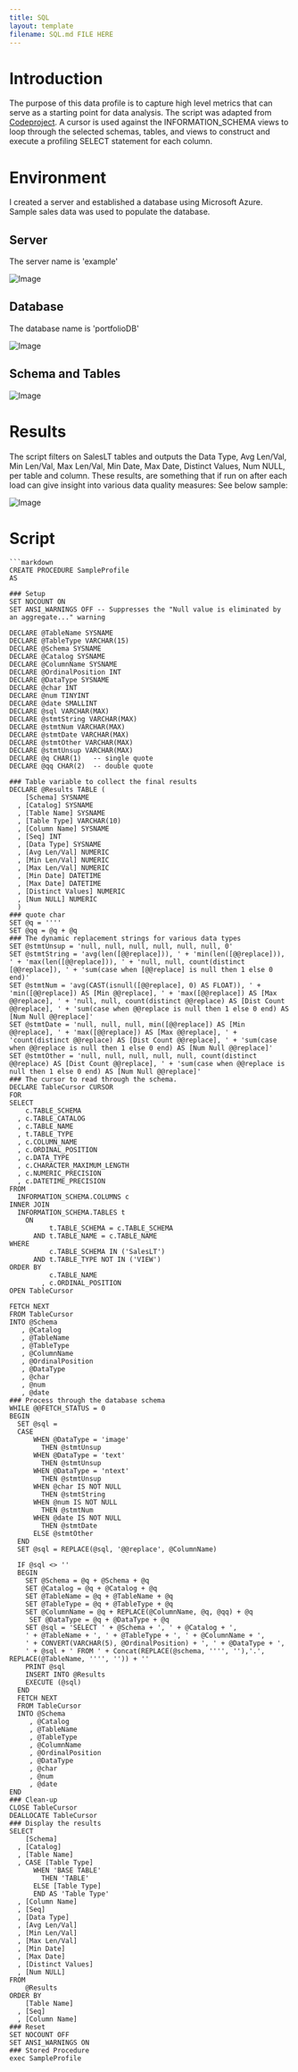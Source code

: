 ```yaml
---
title: SQL
layout: template
filename: SQL.md FILE HERE
--- 
```


# Introduction
The purpose of this data profile is to capture high level metrics that can serve as a starting point for data analysis. The script was adapted from [Codeproject](https://www.codeproject.com/Articles/1082891/High-Level-Data-Profiler-Script). A cursor is used against the INFORMATION_SCHEMA views to loop through the selected schemas, 
tables, and views to construct and execute a profiling SELECT statement for each column.

# Environment
I created a server and established a database using Microsoft Azure. Sample sales data was used to populate the database.

## Server
The server name is 'example'

![Image](Azure_Server.PNG)

## Database
The database name is 'portfolioDB'

![Image](Azure_Database.PNG)

## Schema and Tables
![Image](Azure_Tables.PNG)

# Results
The script filters on SalesLT tables and outputs the Data Type, Avg Len/Val, Min Len/Val, Max Len/Val, Min Date, Max Date, Distinct Values, Num NULL, per table and column. These results, are something that if run on after each load can give insight into various data quality measures: See below sample:

![Image](Sample_Results.PNG)

# Script
    ```markdown
    CREATE PROCEDURE SampleProfile
    AS

    ### Setup
    SET NOCOUNT ON
    SET ANSI_WARNINGS OFF -- Suppresses the "Null value is eliminated by an aggregate..." warning

    DECLARE @TableName SYSNAME
    DECLARE @TableType VARCHAR(15)
    DECLARE @Schema SYSNAME
    DECLARE @Catalog SYSNAME
    DECLARE @ColumnName SYSNAME
    DECLARE @OrdinalPosition INT
    DECLARE @DataType SYSNAME
    DECLARE @char INT
    DECLARE @num TINYINT
    DECLARE @date SMALLINT
    DECLARE @sql VARCHAR(MAX)
    DECLARE @stmtString VARCHAR(MAX)
    DECLARE @stmtNum VARCHAR(MAX)
    DECLARE @stmtDate VARCHAR(MAX)
    DECLARE @stmtOther VARCHAR(MAX)
    DECLARE @stmtUnsup VARCHAR(MAX)
    DECLARE @q CHAR(1)   -- single quote
    DECLARE @qq CHAR(2)  -- double quote

    ### Table variable to collect the final results
    DECLARE @Results TABLE (
        [Schema] SYSNAME
      , [Catalog] SYSNAME
      , [Table Name] SYSNAME
      , [Table Type] VARCHAR(10)
      , [Column Name] SYSNAME
      , [Seq] INT
      , [Data Type] SYSNAME
      , [Avg Len/Val] NUMERIC
      , [Min Len/Val] NUMERIC
      , [Max Len/Val] NUMERIC
      , [Min Date] DATETIME
      , [Max Date] DATETIME
      , [Distinct Values] NUMERIC
      , [Num NULL] NUMERIC
      )
    ### quote char
    SET @q = ''''
    SET @qq = @q + @q
    ### The dynamic replacement strings for various data types
    SET @stmtUnsup = 'null, null, null, null, null, null, 0'
    SET @stmtString = 'avg(len([@@replace])), ' + 'min(len([@@replace])), ' + 'max(len([@@replace])), ' + 'null, null, count(distinct [@@replace]), ' + 'sum(case when [@@replace] is null then 1 else 0 end)'
    SET @stmtNum = 'avg(CAST(isnull([@@replace], 0) AS FLOAT)), ' + 'min([@@replace]) AS [Min @@replace], ' + 'max([@@replace]) AS [Max @@replace], ' + 'null, null, count(distinct @@replace) AS [Dist Count @@replace], ' + 'sum(case when @@replace is null then 1 else 0 end) AS [Num Null @@replace]'
    SET @stmtDate = 'null, null, null, min([@@replace]) AS [Min @@replace], ' + 'max([@@replace]) AS [Max @@replace], ' + 'count(distinct @@replace) AS [Dist Count @@replace], ' + 'sum(case when @@replace is null then 1 else 0 end) AS [Num Null @@replace]'
    SET @stmtOther = 'null, null, null, null, null, count(distinct @@replace) AS [Dist Count @@replace], ' + 'sum(case when @@replace is null then 1 else 0 end) AS [Num Null @@replace]'
    ### The cursor to read through the schema.
    DECLARE TableCursor CURSOR
    FOR
    SELECT 
        c.TABLE_SCHEMA
      , c.TABLE_CATALOG
      , c.TABLE_NAME
      , t.TABLE_TYPE
      , c.COLUMN_NAME
      , c.ORDINAL_POSITION
      , c.DATA_TYPE
      , c.CHARACTER_MAXIMUM_LENGTH
      , c.NUMERIC_PRECISION
      , c.DATETIME_PRECISION
    FROM 
      INFORMATION_SCHEMA.COLUMNS c
    INNER JOIN 
      INFORMATION_SCHEMA.TABLES t 
        ON 
              t.TABLE_SCHEMA = c.TABLE_SCHEMA
          AND t.TABLE_NAME = c.TABLE_NAME
    WHERE 
              c.TABLE_SCHEMA IN ('SalesLT')
          AND t.TABLE_TYPE NOT IN ('VIEW')
    ORDER BY 
              c.TABLE_NAME
            , c.ORDINAL_POSITION
    OPEN TableCursor

    FETCH NEXT
    FROM TableCursor
    INTO @Schema
       , @Catalog
       , @TableName
       , @TableType
       , @ColumnName
       , @OrdinalPosition
       , @DataType
       , @char
       , @num
       , @date
    ### Process through the database schema
    WHILE @@FETCH_STATUS = 0
    BEGIN
      SET @sql =
      CASE 
          WHEN @DataType = 'image'
            THEN @stmtUnsup
          WHEN @DataType = 'text'
            THEN @stmtUnsup
          WHEN @DataType = 'ntext'
            THEN @stmtUnsup
          WHEN @char IS NOT NULL
            THEN @stmtString
          WHEN @num IS NOT NULL
            THEN @stmtNum
          WHEN @date IS NOT NULL
            THEN @stmtDate
          ELSE @stmtOther
      END
      SET @sql = REPLACE(@sql, '@@replace', @ColumnName)

      IF @sql <> ''
      BEGIN
        SET @Schema = @q + @Schema + @q
        SET @Catalog = @q + @Catalog + @q
        SET @TableName = @q + @TableName + @q
        SET @TableType = @q + @TableType + @q
        SET @ColumnName = @q + REPLACE(@ColumnName, @q, @qq) + @q
         SET @DataType = @q + @DataType + @q
        SET @sql = 'SELECT ' + @Schema + ', ' + @Catalog + ', 
        ' + @TableName + ', ' + @TableType + ', ' + @ColumnName + ', 
        ' + CONVERT(VARCHAR(5), @OrdinalPosition) + ', ' + @DataType + ', 
        ' + @sql + ' FROM ' + Concat(REPLACE(@schema, '''', ''),'.', REPLACE(@TableName, '''', '')) + ''
        PRINT @sql
        INSERT INTO @Results
        EXECUTE (@sql)
      END
      FETCH NEXT
      FROM TableCursor
      INTO @Schema
         , @Catalog
         , @TableName
         , @TableType
         , @ColumnName
         , @OrdinalPosition
         , @DataType
         , @char
         , @num
         , @date
    END
    ### Clean-up
    CLOSE TableCursor
    DEALLOCATE TableCursor
    ### Display the results
    SELECT 
        [Schema]
      , [Catalog]
      , [Table Name]
      , CASE [Table Type]
          WHEN 'BASE TABLE'
            THEN 'TABLE'
          ELSE [Table Type]
          END AS 'Table Type'
      , [Column Name]
      , [Seq]
      , [Data Type]
      , [Avg Len/Val]
      , [Min Len/Val]
      , [Max Len/Val]
      , [Min Date]
      , [Max Date]
      , [Distinct Values]
      , [Num NULL]
    FROM 
        @Results
    ORDER BY 
        [Table Name]
      , [Seq]
      , [Column Name]
    ### Reset
    SET NOCOUNT OFF
    SET ANSI_WARNINGS ON
    ### Stored Procedure
    exec SampleProfile
